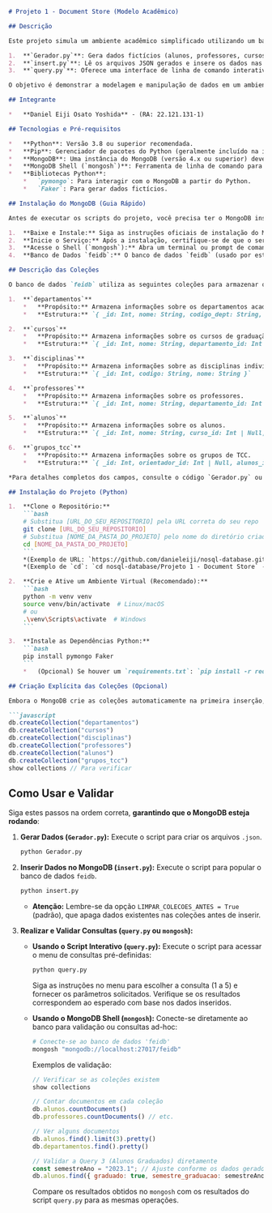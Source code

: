 ```markdown
# Projeto 1 - Document Store (Modelo Acadêmico)

## Descrição

Este projeto simula um ambiente acadêmico simplificado utilizando um banco de dados NoSQL (MongoDB) como Document Store. Ele consiste em três scripts Python principais:

1.  **`Gerador.py`**: Gera dados fictícios (alunos, professores, cursos, disciplinas, departamentos, grupos de TCC) usando a biblioteca `Faker` e os salva em arquivos JSON.
2.  **`insert.py`**: Lê os arquivos JSON gerados e insere os dados nas coleções correspondentes no banco de dados MongoDB `feidb`.
3.  **`query.py`**: Oferece uma interface de linha de comando interativa para realizar consultas pré-definidas sobre os dados armazenados no MongoDB.

O objetivo é demonstrar a modelagem e manipulação de dados em um ambiente NoSQL orientado a documentos, focando nas relações e consultas comuns em um sistema acadêmico.

## Integrante

*   **Daniel Eiji Osato Yoshida** - (RA: 22.121.131-1)

## Tecnologias e Pré-requisitos

*   **Python**: Versão 3.8 ou superior recomendada.
*   **Pip**: Gerenciador de pacotes do Python (geralmente incluído na instalação do Python).
*   **MongoDB**: Uma instância do MongoDB (versão 4.x ou superior) deve estar **instalada e em execução**.
*   **MongoDB Shell (`mongosh`)**: Ferramenta de linha de comando para interagir com o MongoDB (geralmente instalada com o servidor MongoDB).
*   **Bibliotecas Python**:
    *   `pymongo`: Para interagir com o MongoDB a partir do Python.
    *   `Faker`: Para gerar dados fictícios.

## Instalação do MongoDB (Guia Rápido)

Antes de executar os scripts do projeto, você precisa ter o MongoDB instalado e rodando.

1.  **Baixe e Instale:** Siga as instruções oficiais de instalação do MongoDB Community Server para o seu sistema operacional: [MongoDB Installation Tutorials](https://www.mongodb.com/docs/manual/installation/)
2.  **Inicie o Serviço:** Após a instalação, certifique-se de que o serviço MongoDB (`mongod`) esteja em execução. Os comandos para iniciar/parar/verificar o status variam conforme o sistema operacional (consulte a documentação).
3.  **Acesse o Shell (`mongosh`):** Abra um terminal ou prompt de comando e digite `mongosh`. Se conectar com sucesso, você estará no shell interativo do MongoDB.
4.  **Banco de Dados `feidb`:** O banco de dados `feidb` (usado por este projeto) será **criado automaticamente** pelo MongoDB na primeira vez que o script `insert.py` tentar inserir dados nele. Você não precisa criá-lo manualmente antes, mas pode selecioná-lo no `mongosh` com o comando `use feidb`.

## Descrição das Coleções

O banco de dados `feidb` utiliza as seguintes coleções para armazenar os dados da simulação acadêmica:

1.  **`departamentos`**
    *   **Propósito:** Armazena informações sobre os departamentos acadêmicos.
    *   **Estrutura:** `{ _id: Int, nome: String, codigo_dept: String, chefe_id: Int | Null }`

2.  **`cursos`**
    *   **Propósito:** Armazena informações sobre os cursos de graduação.
    *   **Estrutura:** `{ _id: Int, nome: String, departamento_id: Int | Null, disciplinas_ids: [Int] }`

3.  **`disciplinas`**
    *   **Propósito:** Armazena informações sobre as disciplinas individuais.
    *   **Estrutura:** `{ _id: Int, codigo: String, nome: String }`

4.  **`professores`**
    *   **Propósito:** Armazena informações sobre os professores.
    *   **Estrutura:** `{ _id: Int, nome: String, departamento_id: Int | Null, eh_chefe: Boolean, disciplinas_ministradas: [{ disciplina_id: Int, semestre: String, ano: Int }] }`

5.  **`alunos`**
    *   **Propósito:** Armazena informações sobre os alunos.
    *   **Estrutura:** `{ _id: Int, nome: String, curso_id: Int | Null, historico: [{ codigo: String, nome: String, semestre: String, ano: Int, nota_final: Double, status: String }], graduado: Boolean, semestre_graduacao: String | Null }`

6.  **`grupos_tcc`**
    *   **Propósito:** Armazena informações sobre os grupos de TCC.
    *   **Estrutura:** `{ _id: Int, orientador_id: Int | Null, alunos_ids: [Int], semestre: String }`

*Para detalhes completos dos campos, consulte o código `Gerador.py` ou inspecione os documentos no MongoDB.*

## Instalação do Projeto (Python)

1.  **Clone o Repositório:**
    ```bash
    # Substitua [URL_DO_SEU_REPOSITORIO] pela URL correta do seu repo
    git clone [URL_DO_SEU_REPOSITORIO]
    # Substitua [NOME_DA_PASTA_DO_PROJETO] pelo nome do diretório criado
    cd [NOME_DA_PASTA_DO_PROJETO]
    ```
    *(Exemplo de URL: `https://github.com/danieleiji/nosql-database.git`)*
    *(Exemplo de `cd`: `cd nosql-database/Projeto 1 - Document Store` - ajuste conforme sua estrutura)*

2.  **Crie e Ative um Ambiente Virtual (Recomendado):**
    ```bash
    python -m venv venv
    source venv/bin/activate  # Linux/macOS
    # ou
    .\venv\Scripts\activate  # Windows
    ```

3.  **Instale as Dependências Python:**
    ```bash
    pip install pymongo Faker
    ```
    *   (Opcional) Se houver um `requirements.txt`: `pip install -r requirements.txt`

## Criação Explícita das Coleções (Opcional)

Embora o MongoDB crie as coleções automaticamente na primeira inserção, você pode criá-las explicitamente no `mongosh` se desejar. Conecte-se ao banco (`mongosh "mongodb://localhost:27017/feidb"`) e execute:

```javascript
db.createCollection("departamentos")
db.createCollection("cursos")
db.createCollection("disciplinas")
db.createCollection("professores")
db.createCollection("alunos")
db.createCollection("grupos_tcc")
show collections // Para verificar
```

## Como Usar e Validar

Siga estes passos na ordem correta, **garantindo que o MongoDB esteja rodando**:

1.  **Gerar Dados (`Gerador.py`):**
    Execute o script para criar os arquivos `.json`.
    ```bash
    python Gerador.py
    ```

2.  **Inserir Dados no MongoDB (`insert.py`):**
    Execute o script para popular o banco de dados `feidb`.
    ```bash
    python insert.py
    ```
    *   **Atenção:** Lembre-se da opção `LIMPAR_COLECOES_ANTES = True` (padrão), que apaga dados existentes nas coleções antes de inserir.

3.  **Realizar e Validar Consultas (`query.py` ou `mongosh`):**

    *   **Usando o Script Interativo (`query.py`):**
        Execute o script para acessar o menu de consultas pré-definidas:
        ```bash
        python query.py
        ```
        Siga as instruções no menu para escolher a consulta (1 a 5) e fornecer os parâmetros solicitados. Verifique se os resultados correspondem ao esperado com base nos dados inseridos.

    *   **Usando o MongoDB Shell (`mongosh`):**
        Conecte-se diretamente ao banco para validação ou consultas ad-hoc:
        ```bash
        # Conecte-se ao banco de dados 'feidb'
        mongosh "mongodb://localhost:27017/feidb"
        ```
        Exemplos de validação:
        ```javascript
        // Verificar se as coleções existem
        show collections

        // Contar documentos em cada coleção
        db.alunos.countDocuments()
        db.professores.countDocuments() // etc.

        // Ver alguns documentos
        db.alunos.find().limit(3).pretty()
        db.departamentos.find().pretty()

        // Validar a Query 3 (Alunos Graduados) diretamente
        const semestreAno = "2023.1"; // Ajuste conforme os dados gerados
        db.alunos.find({ graduado: true, semestre_graduacao: semestreAno }, { _id: 1, nome: 1 }).pretty()
        ```
        Compare os resultados obtidos no `mongosh` com os resultados do script `query.py` para as mesmas operações.

```

